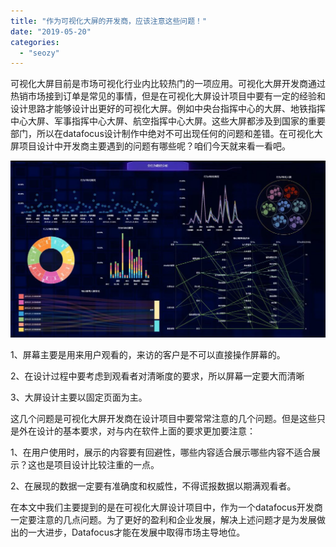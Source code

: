 ```yaml
---
title: "作为可视化大屏的开发商，应该注意这些问题！"
date: "2019-05-20"
categories: 
  - "seozy"
---
```


可视化大屏目前是市场可视化行业内比较热门的一项应用。可视化大屏开发商通过热销市场接到订单是常见的事情，但是在可视化大屏设计项目中要有一定的经验和设计思路才能够设计出更好的可视化大屏。例如中央台指挥中心的大屏、地铁指挥中心大屏、军事指挥中心大屏、航空指挥中心大屏。这些大屏都涉及到国家的重要部门，所以在datafocus设计制作中绝对不可出现任何的问题和差错。在可视化大屏项目设计中开发商主要遇到的问题有哪些呢？咱们今天就来看一看吧。

![](images/624AB114-9058-4198-9AC9-1FF519255161-1-1024x575.jpg)

1、屏幕主要是用来用户观看的，来访的客户是不可以直接操作屏幕的。

2、在设计过程中要考虑到观看者对清晰度的要求，所以屏幕一定要大而清晰

3、大屏设计主要以固定页面为主。

这几个问题是可视化大屏开发商在设计项目中要常常注意的几个问题。但是这些只是外在设计的基本要求，对与内在软件上面的要求更加要注意：

1、在用户使用时，展示的内容要有回避性，哪些内容适合展示哪些内容不适合展示？这也是项目设计比较注重的一点。

2、在展现的数据一定要有准确度和权威性，不得谎报数据以期满观看者。

在本文中我们主要提到的是在可视化大屏设计项目中，作为一个datafocus开发商一定要注意的几点问题。为了更好的盈利和企业发展，解决上述问题才是为发展做出的一大进步，Datafocus才能在发展中取得市场主导地位。
